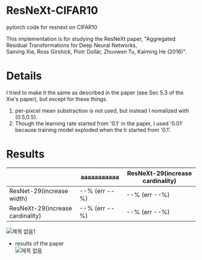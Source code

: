 # ResNeXt-CIFAR10
pytorch code for resnext on CIFAR10

This implementation is for studying the ResNeXt paper, "Aggregated Residual Transformations for Deep Neural Networks, \
Saining Xie, Ross Girshick, Piotr Dollár, Zhuowen Tu, Kaiming He (2016)".


# Details
I tried to make it the same as described in the paper (see Sec 5.3 of the Xie's paper), but except for these things.
1. per-pixcel mean substraction is not used, but instead I nomalized with (0.5,0.5).
2. Though the learning rate started from  '0.1' in the paper, I used '0.01' because training model exploded when the lr started from '0.1'.

# Results
||aaaaaaaaaaa|ResNeXt-29(increase cardinality)|
|------|---|---|
|ResNet-29(increase width)|--% (err --%)|--% (err --%)|
|ResNeXt-29(increase cardinality)|--% (err --%)|--% (err --%)|
![제목 없음1](https://user-images.githubusercontent.com/20814465/124403463-8d80bf00-dd71-11eb-8eba-a6225031a92c.png)



* results of the paper<br/>
![제목 없음](https://user-images.githubusercontent.com/20814465/124236121-0ead3b80-db51-11eb-9b2f-cbb8b63363ec.png)
